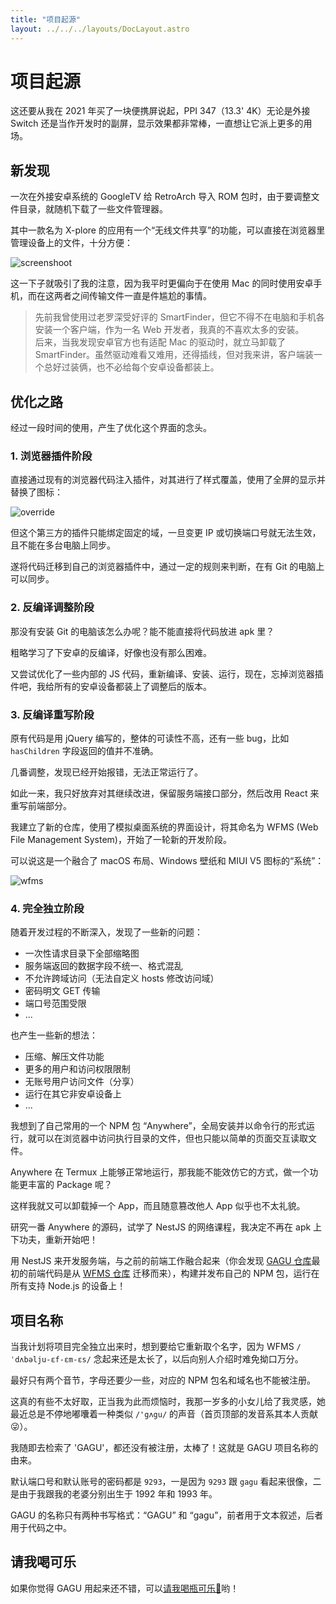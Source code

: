 ```yaml
---
title: "项目起源"
layout: ../../../layouts/DocLayout.astro
---
```


# 项目起源

这还要从我在 2021 年买了一块便携屏说起，PPI 347（13.3' 4K）无论是外接 Switch 还是当作开发时的副屏，显示效果都非常棒，一直想让它派上更多的用场。

## 新发现

一次在外接安卓系统的 GoogleTV 给 RetroArch 导入 ROM 包时，由于要调整文件目录，就随机下载了一些文件管理器。

其中一款名为 X-plore 的应用有一个“无线文件共享”的功能，可以直接在浏览器里管理设备上的文件，十分方便：

![screenshoot](/assets/x-plore-screenshoot.png)

这一下子就吸引了我的注意，因为我平时更偏向于在使用 Mac 的同时使用安卓手机，而在这两者之间传输文件一直是件尴尬的事情。

> 先前我曾使用过老罗深受好评的 SmartFinder，但它不得不在电脑和手机各安装一个客户端，作为一名 Web 开发者，我真的不喜欢太多的安装。<br>
> 后来，当我发现安卓官方也有适配 Mac 的驱动时，就立马卸载了 SmartFinder。虽然驱动难看又难用，还得插线，但对我来讲，客户端装一个总好过装俩，也不必给每个安卓设备都装上。

## 优化之路

经过一段时间的使用，产生了优化这个界面的念头。

### 1. 浏览器插件阶段

直接通过现有的浏览器代码注入插件，对其进行了样式覆盖，使用了全屏的显示并替换了图标：

![override](/assets/x-plore-style-override.png)

但这个第三方的插件只能绑定固定的域，一旦变更 IP 或切换端口号就无法生效，且不能在多台电脑上同步。

遂将代码迁移到自己的浏览器插件中，通过一定的规则来判断，在有 Git 的电脑上可以同步。

### 2. 反编译调整阶段

那没有安装 Git 的电脑该怎么办呢？能不能直接将代码放进 apk 里？

粗略学习了下安卓的反编译，好像也没有那么困难。

又尝试优化了一些内部的 JS 代码，重新编译、安装、运行，现在，忘掉浏览器插件吧，我给所有的安卓设备都装上了调整后的版本。

### 3. 反编译重写阶段

原有代码是用 jQuery 编写的，整体的可读性不高，还有一些 bug，比如 `hasChildren` 字段返回的值并不准确。

几番调整，发现已经开始报错，无法正常运行了。

如此一来，我只好放弃对其继续改进，保留服务端接口部分，然后改用 React 来重写前端部分。

我建立了新的仓库，使用了模拟桌面系统的界面设计，将其命名为 WFMS (Web File Management System)，开始了一轮新的开发阶段。

可以说这是一个融合了 macOS 布局、Windows 壁纸和 MIUI V5 图标的“系统”：

![wfms](/assets/x-plore-wfms.jpg)

### 4. 完全独立阶段

随着开发过程的不断深入，发现了一些新的问题：

- 一次性请求目录下全部缩略图
- 服务端返回的数据字段不统一、格式混乱
- 不允许跨域访问（无法自定义 hosts 修改访问域）
- 密码明文 GET 传输
- 端口号范围受限
- ...

也产生一些新的想法：

- 压缩、解压文件功能
- 更多的用户和访问权限限制
- 无账号用户访问文件（分享）
- 运行在其它非安卓设备上
- ...

我想到了自己常用的一个 NPM 包 “Anywhere”，全局安装并以命令行的形式运行，就可以在浏览器中访问执行目录的文件，但也只能以简单的页面交互读取文件。

Anywhere 在 Termux 上能够正常地运行，那我能不能效仿它的方式，做一个功能更丰富的 Package 呢？

这样我就又可以卸载掉一个 App，而且随意篡改他人 App 似乎也不太礼貌。

研究一番 Anywhere 的源码，试学了 NestJS 的网络课程，我决定不再在 apk 上下功夫，重新开始吧！

用 NestJS 来开发服务端，与之前的前端工作融合起来（你会发现 [GAGU 仓库](https://github.com/Chisw/gagu)最初的前端代码是从 [WFMS 仓库](https://github.com/chisw-archived/x-plore-wfms) 迁移而来），构建并发布自己的 NPM 包，运行在所有支持 Node.js 的设备上！

## 项目名称

当我计划将项目完全独立出来时，想到要给它重新取个名字，因为 WFMS `/ˈdʌbəlju-ɛf-ɛm-ɛs/` 念起来还是太长了，以后向别人介绍时难免拗口万分。

最好只有两个音节，字母还要少一些，对应的 NPM 包名和域名也不能被注册。

这真的有些不太好取，正当我为此而烦恼时，我那一岁多的小女儿给了我灵感，她最近总是不停地嘟囔着一种类似 `/'gʌgu/` 的声音（首页顶部的发音系其本人贡献😜）。

我随即去检索了 'GAGU'，都还没有被注册，太棒了！这就是 GAGU 项目名称的由来。

默认端口号和默认账号的密码都是 `9293`，一是因为 `9293` 跟 `gagu` 看起来很像，二是由于我跟我的老婆分别出生于 1992 年和 1993 年。

<div class="apply-tip">
GAGU 的名称只有两种书写格式：“GAGU” 和 “gagu”，前者用于文本叙述，后者用于代码之中。
</div>

## 请我喝可乐

如果你觉得 GAGU 用起来还不错，可以[请我喝瓶可乐🥤](https://jisuowei.com/cola?from=gagu)哟！

